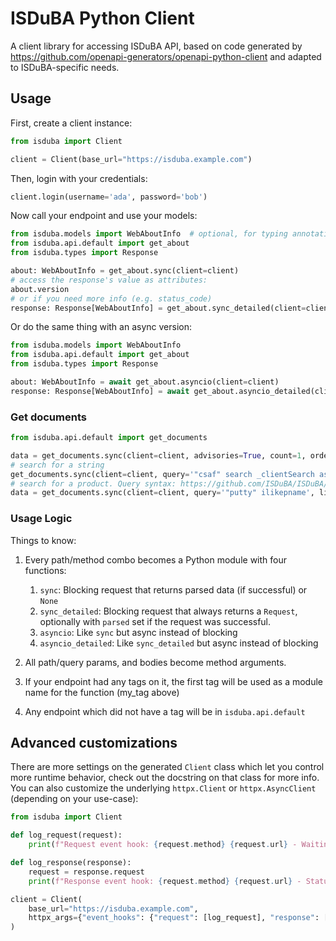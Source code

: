 <!--
SPDX-FileCopyrightText: 2025 Intevation GmbH

SPDX-License-Identifier: Apache-2.0
-->

# ISDuBA Python Client
A client library for accessing ISDuBA API, based on code generated by https://github.com/openapi-generators/openapi-python-client and adapted to ISDuBA-specific needs.

## Usage
First, create a client instance:

```python
from isduba import Client

client = Client(base_url="https://isduba.example.com")
```

Then, login with your credentials:
```python
client.login(username='ada', password='bob')
```

Now call your endpoint and use your models:

```python
from isduba.models import WebAboutInfo  # optional, for typing annotations
from isduba.api.default import get_about
from isduba.types import Response

about: WebAboutInfo = get_about.sync(client=client)
# access the response's value as attributes:
about.version
# or if you need more info (e.g. status_code)
response: Response[WebAboutInfo] = get_about.sync_detailed(client=client)
```

Or do the same thing with an async version:

```python
from isduba.models import WebAboutInfo
from isduba.api.default import get_about
from isduba.types import Response

about: WebAboutInfo = await get_about.asyncio(client=client)
response: Response[WebAboutInfo] = await get_about.asyncio_detailed(client=client)
```

### Get documents
```python
from isduba.api.default import get_documents

data = get_documents.sync(client=client, advisories=True, count=1, orders='-critical', limit=10, offset=0)
# search for a string
get_documents.sync(client=client, query='"csaf" search _clientSearch as')
# search for a product. Query syntax: https://github.com/ISDuBA/ISDuBA/blob/main/docs/filter_expr.md
data = get_documents.sync(client=client, query='"putty" ilikepname', limit=2)
```

### Usage Logic

Things to know:
1. Every path/method combo becomes a Python module with four functions:
    1. `sync`: Blocking request that returns parsed data (if successful) or `None`
    1. `sync_detailed`: Blocking request that always returns a `Request`, optionally with `parsed` set if the request was successful.
    1. `asyncio`: Like `sync` but async instead of blocking
    1. `asyncio_detailed`: Like `sync_detailed` but async instead of blocking

1. All path/query params, and bodies become method arguments.
1. If your endpoint had any tags on it, the first tag will be used as a module name for the function (my_tag above)
1. Any endpoint which did not have a tag will be in `isduba.api.default`

## Advanced customizations

There are more settings on the generated `Client` class which let you control more runtime behavior, check out the docstring on that class for more info. You can also customize the underlying `httpx.Client` or `httpx.AsyncClient` (depending on your use-case):

```python
from isduba import Client

def log_request(request):
    print(f"Request event hook: {request.method} {request.url} - Waiting for response")

def log_response(response):
    request = response.request
    print(f"Response event hook: {request.method} {request.url} - Status {response.status_code}")

client = Client(
    base_url="https://isduba.example.com",
    httpx_args={"event_hooks": {"request": [log_request], "response": [log_response]}},
)
```
